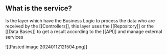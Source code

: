
## What is the service?

Is the layer which have the Business Logic to process the data who are received by the [[Controllers]], this layer uses the [[Repository]] or the [[Data Bases]] to get a result according to the [[API]] and manage external services

![[Pasted image 20240112121504.png]]
